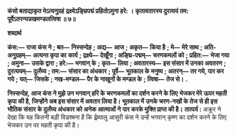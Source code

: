 **कंसो बताद्याकृत मेऽत्यनुग्रहं** **द्रक्ष्येऽङ्घ्रिपद्मं प्रहितोऽमुना हरे: ।** **कृतावतारस्य दुरत्ययं तम:** **पूर्वेऽतरन्यन्नखमण्डलत्विषा ॥ ७॥** 

**शब्दार्थ** 

**कंस:—** **राजा कंस ने** **; बत—** **निस्सन्देह** **; अद्य—** **आज** **; अकृत—** **किया है** **; मे—** **मेरे साथ** **; अति-अनुग्रहम्—** **अत्यन्त कृपा का** **कार्य** **; द्रक्ष्ये—** **देखूँगा** **; अङ्घ्रि-पद्मम्—** **चरणकमलों को** **; प्रहित:—** **भेजा गया** **; अमुना—** **उसके द्वारा** **; हरे:—** **भगवान् के** **;** **कृत—** **लिया** **; अवतारस्य—** **इस संसार में उनका अवतरण** **; दुरत्ययम्—** **दुर्लंघ्य** **; तम:—** **संसार का अंधकार** **; पूर्वे—** **भूतकाल के** **मनुष्य** **; अतरन्—** **तर गये, पार कर गये** **; यत्—** **जिसके** **; नख-मण्डल—** **पैर के नाखूनों के मण्डल के** **; त्विषा—** **तेज से।** **.** 

**निस्सन्देह, आज कंस ने मुझे उन भगवान् हरि के चरणकमलों का दर्शन करने के लिए** **भेजकर मेरे ऊपर महती कृपा की है, जिन्होंने अब इस संसार में अवतार लिया है। भूतकाल में** **उनके चरण-नखों के तेज से ही इस भौतिक संसार के दुर्लंघ्य अंधकार को अनेक आत्माओं ने** **पार करके मुक्ति प्राप्त की है।** **तात्पर्य :** अक्रूर ने देखा कि यह कितनी बड़ी विडश्बना है कि ईष्र्यालु आसुरी कंस ने उन्हें भगवान् कृष्ण का दर्शन करने के लिए भेजकर उन पर महती कृपा की है।  